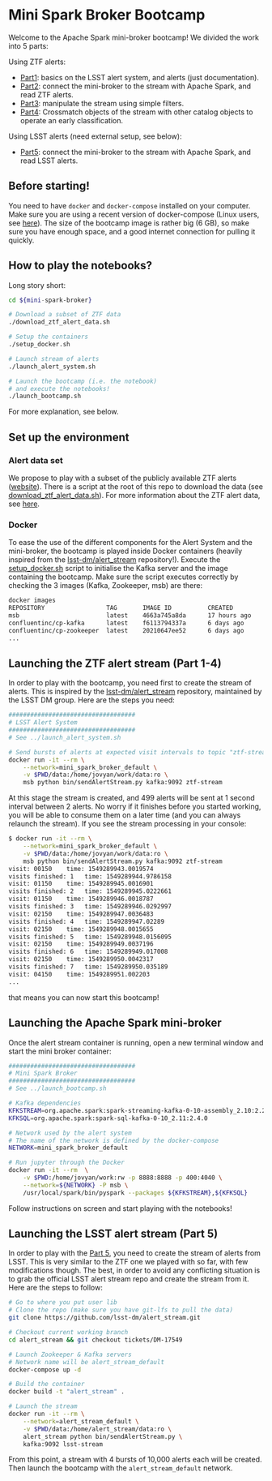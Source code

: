 # Mini Spark Broker Bootcamp

Welcome to the Apache Spark mini-broker bootcamp! We divided the work into 5 parts:

Using ZTF alerts:

* [Part1](bootcamp_1_lsst_alert_stream.ipynb): basics on the LSST alert system, and alerts (just documentation).
* [Part2](bootcamp_2_simple_connection.ipynb): connect the mini-broker to the stream with Apache Spark, and read ZTF alerts.
* [Part3](bootcamp_3_filtering.ipynb): manipulate the stream using simple filters.
* [Part4](bootcamp_4_external_classification.ipynb): Crossmatch objects of the stream with other catalog objects to operate an early classification.

Using LSST alerts (need external setup, see below):

* [Part5](bootcamp_5_LSST_alert.ipynb): connect the mini-broker to the stream with Apache Spark, and read LSST alerts.

## Before starting!

You need to have `docker` and `docker-compose` installed on your computer. Make sure you are using a recent version of docker-compose (Linux users, see [here](https://github.com/JulienPeloton/mini_spark_broker/issues/13)). The size of the bootcamp image is rather big (6 GB), so make sure you have enough space, and a good internet connection for pulling it quickly.

## How to play the notebooks?

Long story short:

```bash
cd ${mini-spark-broker}

# Download a subset of ZTF data
./download_ztf_alert_data.sh

# Setup the containers
./setup_docker.sh

# Launch stream of alerts
./launch_alert_system.sh

# Launch the bootcamp (i.e. the notebook)
# and execute the notebooks!
./launch_bootcamp.sh
```

For more explanation, see below.

## Set up the environment

### Alert data set

We propose to play with a subset of the publicly available ZTF alerts ([website](https://ztf.uw.edu/alerts/public/)). There is a script at the root of this repo to download the data (see [download_ztf_alert_data.sh](../download_ztf_alert_data.sh)). For more information about the ZTF alert data, see [here](https://zwickytransientfacility.github.io/ztf-avro-alert/).

### Docker

To ease the use of the different components for the Alert System and the mini-broker, the bootcamp is played inside Docker containers (heavily inspired from the [lsst-dm/alert_stream](https://github.com/lsst-dm/alert_stream) repository!). Execute the [setup_docker.sh](../setup_docker.sh) script to initialise the Kafka server and the image containing the bootcamp. Make sure the script executes correctly by checking the 3 images (Kafka, Zookeeper, msb) are there:

```bash
docker images
REPOSITORY                 TAG       IMAGE ID          CREATED           SIZE
msb                        latest    4663a745a8da      17 hours ago      5.95GB
confluentinc/cp-kafka      latest    f6113794337a      6 days ago        568MB
confluentinc/cp-zookeeper  latest    20210647ee52      6 days ago        568MB
...
```

## Launching the ZTF alert stream (Part 1-4)

In order to play with the bootcamp, you need first to create the stream of alerts. This is inspired by the [lsst-dm/alert_stream](https://github.com/lsst-dm/alert_stream) repository, maintained by the LSST DM group. Here are the steps you need:

```bash
###################################
# LSST Alert System
###################################
# See ../launch_alert_system.sh

# Send bursts of alerts at expected visit intervals to topic "ztf-stream":
docker run -it --rm \
    --network=mini_spark_broker_default \
    -v $PWD/data:/home/jovyan/work/data:ro \
    msb python bin/sendAlertStream.py kafka:9092 ztf-stream
```

At this stage the stream is created, and 499 alerts will be sent at 1 second interval between 2 alerts. No worry if it finishes before you started working, you will be able to consume them on a later time (and you can always relaunch the stream). If you see the stream processing in your console:

```bash
$ docker run -it --rm \
    --network=mini_spark_broker_default \
    -v $PWD/data:/home/jovyan/work/data:ro \
    msb python bin/sendAlertStream.py kafka:9092 ztf-stream
visit: 00150 	time: 1549289943.0019574
visits finished: 1 	 time: 1549289944.9786158
visit: 01150 	time: 1549289945.0016901
visits finished: 2 	 time: 1549289945.0222661
visit: 01150 	time: 1549289946.0018787
visits finished: 3 	 time: 1549289946.0292997
visit: 02150 	time: 1549289947.0036483
visits finished: 4 	 time: 1549289947.02289
visit: 02150 	time: 1549289948.0015655
visits finished: 5 	 time: 1549289948.0156095
visit: 02150 	time: 1549289949.0037196
visits finished: 6 	 time: 1549289949.017008
visit: 02150 	time: 1549289950.0042317
visits finished: 7 	 time: 1549289950.035189
visit: 04150 	time: 1549289951.002203
...
```

that means you can now start this bootcamp!

## Launching the Apache Spark mini-broker

Once the alert stream container is running, open a new terminal window and start the mini broker container:

```bash
###################################
# Mini Spark Broker
###################################
# See ../launch_bootcamp.sh

# Kafka dependencies
KFKSTREAM=org.apache.spark:spark-streaming-kafka-0-10-assembly_2.10:2.2.0
KFKSQL=org.apache.spark:spark-sql-kafka-0-10_2.11:2.4.0

# Network used by the alert system
# The name of the network is defined by the docker-compose
NETWORK=mini_spark_broker_default

# Run jupyter through the Docker
docker run -it --rm  \
	-v $PWD:/home/jovyan/work:rw -p 8888:8888 -p 400:4040 \
	--network=${NETWORK} -P msb \
	/usr/local/spark/bin/pyspark --packages ${KFKSTREAM},${KFKSQL}
```

Follow instructions on screen and start playing with the notebooks!

## Launching the LSST alert stream (Part 5)

In order to play with the [Part 5](bootcamp_5_LSST_alert.ipynb), you need to create the stream of alerts from LSST. This is very similar to the ZTF one we played with so far, with few modifications though. The best, in order to avoid any conflicting situation is to grab the official LSST alert stream repo and create the stream from it. Here are the steps to follow:

```bash
# Go to where you put user lib
# Clone the repo (make sure you have git-lfs to pull the data)
git clone https://github.com/lsst-dm/alert_stream.git

# Checkout current working branch
cd alert_stream && git checkout tickets/DM-17549

# Launch Zookeeper & Kafka servers
# Network name will be alert_stream_default
docker-compose up -d

# Build the container
docker build -t "alert_stream" .

# Launch the stream
docker run -it --rm \
    --network=alert_stream_default \
    -v $PWD/data:/home/alert_stream/data:ro \
    alert_stream python bin/sendAlertStream.py \
    kafka:9092 lsst-stream
```

From this point, a stream with 4 bursts of 10,000 alerts each will be created. Then launch the bootcamp with the `alert_stream_default` network.
